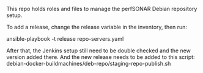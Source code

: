 This repo holds roles and files to manage the perfSONAR Debian repository setup.

To add a release, change the release variable in the inventory, then run:

  ansible-playbook -t release repo-servers.yaml

After that, the Jenkins setup still need to be double checked and the new version added there.
And the new release needs to be added to this script: debian-docker-buildmachines/deb-repo/staging-repo-publish.sh
